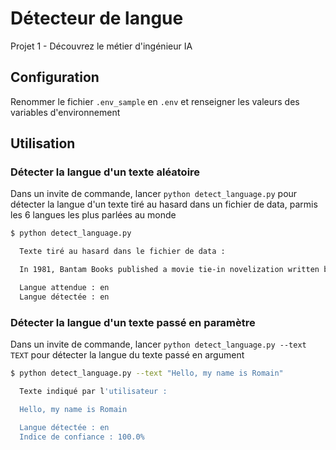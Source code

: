 # Détecteur de langue

Projet 1 - Découvrez le métier d'ingénieur IA

## Configuration

Renommer le fichier `.env_sample` en `.env` et renseigner les valeurs des variables d'environnement

## Utilisation

### Détecter la langue d'un texte aléatoire

Dans un invite de commande, lancer `python detect_language.py` pour détecter la langue d'un texte tiré au hasard dans un fichier de data, parmis les 6 langues les plus parlées au monde

```bash
$ python detect_language.py

  Texte tiré au hasard dans le fichier de data :

  In 1981, Bantam Books published a movie tie-in novelization written by Mike McQuay that adopts a lean, humorous style reminiscent of the film. The novel is significant because it includes scenes that were cut out of the film, such as the Federal Reserve Depository robbery that results in Snake's incarceration. The novel provides motivation and backstory to Snake and Hauk — both disillusioned war veterans — deepening their relationship that was only hinted at it in the film. The novel explains how Snake lost his eye during the Battle for Leningrad in World War III, how Hauk became warden of New York, and Hauk's quest to find his crazy son who lives somewhere in the prison. The novel fleshes out the world that these characters exist in, at times presenting a future even bleaker than the one depicted in the film. The book explains that the West Coast is a no-man's land, and the country's population is gradually being driven crazy by nerve gas as a result of World War III.

  Langue attendue : en
  Langue détectée : en
```

### Détecter la langue d'un texte passé en paramètre

Dans un invite de commande, lancer `python detect_language.py --text TEXT` pour détecter la langue du texte passé en argument

```bash
$ python detect_language.py --text "Hello, my name is Romain"

  Texte indiqué par l'utilisateur :

  Hello, my name is Romain

  Langue détectée : en
  Indice de confiance : 100.0%
```